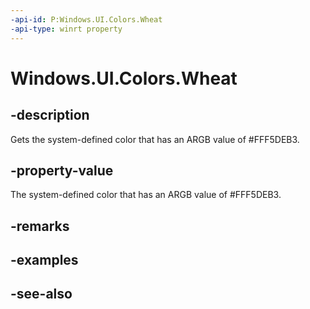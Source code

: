 ```yaml
---
-api-id: P:Windows.UI.Colors.Wheat
-api-type: winrt property
---
```


<!-- Property syntax
public Windows.UI.Color Wheat { get; }
-->

# Windows.UI.Colors.Wheat

## -description

Gets the system-defined color that has an ARGB value of #FFF5DEB3.



## -property-value

The system-defined color that has an ARGB value of #FFF5DEB3.

## -remarks

## -examples

## -see-also
